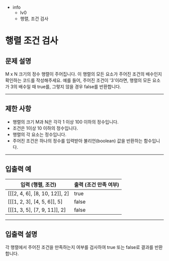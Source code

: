 - info
    - lv0
    - 행렬, 조건 검사

# 행렬 조건 검사
## 문제 설명
M x N 크기의 정수 행렬이 주어집니다. 이 행렬의 모든 요소가 주어진 조건의 배수인지 확인하는 코드를 작성해주세요. 예를 들어, 주어진 조건이 '3'이라면, 행렬의 모든 요소가 3의 배수일 때 true를, 그렇지 않을 경우 false를 반환합니다.

---

## 제한 사항

- 행렬의 크기 M과 N은 각각 1 이상 100 이하의 정수입니다.
- 조건은 1이상 10 이하의 정수입니다.
- 행렬의 각 요소는 정수입니다.
- 주어진 조건은 하나의 정수를 입력받아 불리언(boolean) 값을 반환하는 함수입니다.

---

## 입출력 예

| 입력 (행렬, 조건) | 출력 (조건 만족 여부) |
| ----------------- | -------------------- |
| [[[2, 4, 6], [8, 10, 12]], 2] | true |
| [[[1, 2, 3], [4, 5, 6]], 5] | false |
| [[[1, 3, 5], [7, 9, 11]], 2] | false |

---

## 입출력 설명
각 행렬에서 주어진 조건을 만족하는지 여부를 검사하여 true 또는 false로 결과를 반환합니다.